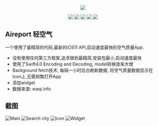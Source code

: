 <p align="center">
    <a href="https://github.com/jihongboo/Aireport"><img src="https://github.com/jihongboo/Aireport/blob/master/Images/Title.jpg?raw=true"></a>
</p>

<p align="center">
    <a href="https://github.com/jihongboo/Aireport"><img src="https://img.shields.io/badge/platform-ios-lightgrey.svg"></a>
    <a href="https://github.com/jihongboo/Aireport"><img src="https://img.shields.io/github/license/johnlui/Pitaya.svg?style=flat"></a>
    <a href="https://github.com/jihongboo/Aireport"><img src="https://img.shields.io/badge/language-Swift%204-orange.svg"></a>
    <a href="https://github.com/jihongboo/Aireport"><img src="https://img.shields.io/badge/Carthage-compatible-4BC51D.svg?style=flat"></a>
    <a href="https://github.com/jihongboo/Aireport"><img src="https://img.shields.io/travis/johnlui/Pitaya.svg"></a>
</p>

## Aireport 轻空气

一个使用了最精简的代码,最新的iOS11 API,启动速度最快的空气质量App.
*  没有使用任何第三方框架,追求做到最精简,安装包最小,启动速度最快
*  使用了Swift4.0 Encoding and Decoding, model转换效率大增
*  Background fetch技术, 每隔一小时后台刷新数据, 将空气质量数据显示在Icon上,无需频繁打开App
*  添加widget
*  数据来源: waqi.info

## 截图

![Main](https://github.com/jihongboo/Aireport/blob/master/Images/Main.jpg?raw=true)
![Search city](https://github.com/jihongboo/Aireport/blob/master/Images/CitySearch.jpg?raw=true)
![Icon](https://github.com/jihongboo/Aireport/blob/master/Images/Icon.jpg?raw=true)
![Widget](https://github.com/jihongboo/Aireport/blob/master/Images/Widget.jpg?raw=true)

